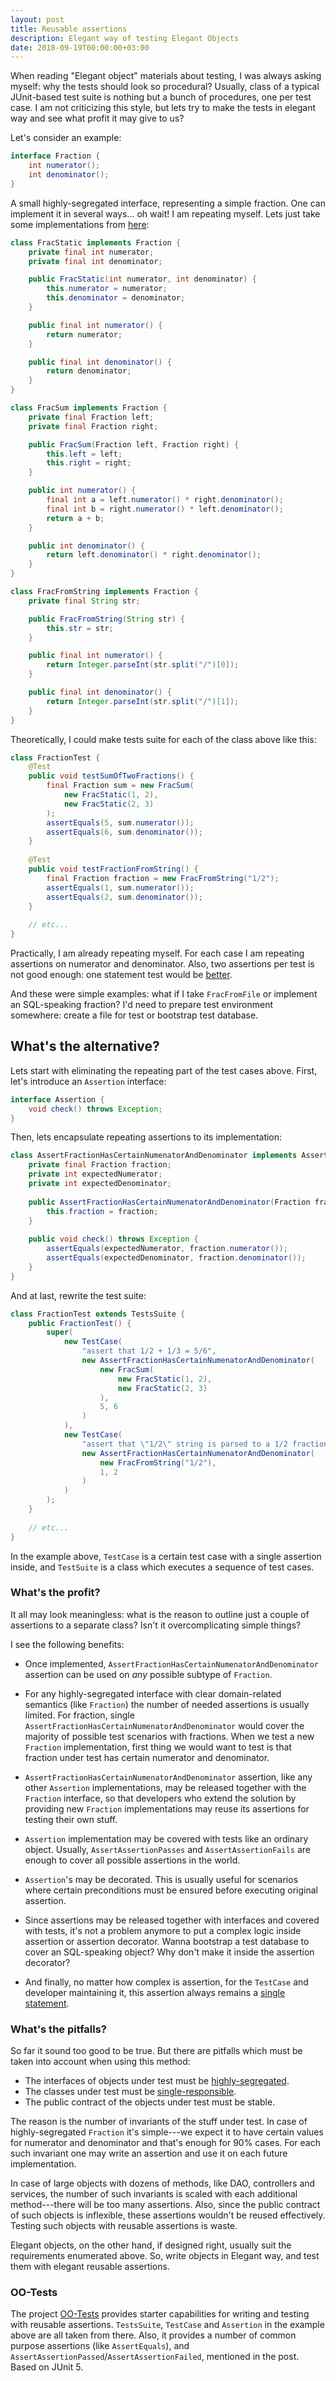 ```yaml
---
layout: post
title: Reusable assertions
description: Elegant way of testing Elegant Objects 
date: 2018-09-19T00:00:00+03:00
---
```


When reading "Elegant object" materials about testing, I was always asking myself: why the tests should look so 
procedural? Usually, class of a typical JUnit-based test suite is nothing but a bunch of procedures, one per test 
case. I am not criticizing this style, but lets try to make the tests in elegant way and see what profit it may give 
to us?

Let's consider an example:

```java
interface Fraction {
    int numerator();
    int denominator();
}
```

A small highly-segregated interface, representing a simple fraction. One can implement it in several ways... 
oh wait! I am repeating myself. Lets just take some implementations from [here](001_checked_exceptions.html):

```java
class FracStatic implements Fraction {
    private final int numerator;
    private final int denominator;

    public FracStatic(int numerator, int denominator) {
        this.numerator = numerator;
        this.denominator = denominator;
    }

    public final int numerator() {
        return numerator;
    }

    public final int denominator() {
        return denominator;
    }
}

class FracSum implements Fraction {
    private final Fraction left;
    private final Fraction right;

    public FracSum(Fraction left, Fraction right) {
        this.left = left;
        this.right = right;
    }

    public int numerator() {
        final int a = left.numerator() * right.denominator();
        final int b = right.numerator() * left.denominator();
        return a + b;
    }

    public int denominator() {
        return left.denominator() * right.denominator();
    }
}

class FracFromString implements Fraction {
    private final String str;

    public FracFromString(String str) {
        this.str = str;
    }

    public final int numerator() {
        return Integer.parseInt(str.split("/")[0]);
    }

    public final int denominator() {
        return Integer.parseInt(str.split("/")[1]);
    }
}
```

Theoretically, I could make tests suite for each of the class above like this:

```java
class FractionTest {
    @Test
    public void testSumOfTwoFractions() {
        final Fraction sum = new FracSum(
            new FracStatic(1, 2),
            new FracStatic(2, 3)
        );
        assertEquals(5, sum.numerator());
        assertEquals(6, sum.denominator());
    }
    
    @Test
    public void testFractionFromString() {
        final Fraction fraction = new FracFromString("1/2");
        assertEquals(1, sum.numerator());
        assertEquals(2, sum.denominator());
    }
    
    // etc...
}
```

Practically, I am already repeating myself. For each case I am repeating assertions on numerator and denominator. 
Also, two assertions per test is not good enough:
one statement test would be [better](https://www.yegor256.com/2017/05/17/single-statement-unit-tests.html). 

And these were simple examples: what if I take `FracFromFile` or implement an SQL-speaking fraction? I'd need to 
prepare test environment somewhere: create a file for test or bootstrap test database.

## What's the alternative?

Lets start with eliminating the repeating part of the test cases above.
First, let's introduce an `Assertion` interface:

```java
interface Assertion {
    void check() throws Exception;
}
```

Then, lets encapsulate repeating assertions to its implementation:

```java
class AssertFractionHasCertainNumenatorAndDenominator implements Assertion {
    private final Fraction fraction;
    private int expectedNumerator;
    private int expectedDenominator;
    
    public AssertFractionHasCertainNumenatorAndDenominator(Fraction fraction) {
        this.fraction = fraction;
    }
    
    public void check() throws Exception {
        assertEquals(expectedNumerator, fraction.numerator());
        assertEquals(expectedDenominator, fraction.denominator());
    }
}
```

And at last, rewrite the test suite:

```java
class FractionTest extends TestsSuite {
    public FractionTest() {
        super(
            new TestCase(
                "assert that 1/2 + 1/3 = 5/6",
                new AssertFractionHasCertainNumenatorAndDenominator(
                    new FracSum(
                        new FracStatic(1, 2),
                        new FracStatic(2, 3)
                    ),
                    5, 6
                )
            ),
            new TestCase(
                "assert that \"1/2\" string is parsed to a 1/2 fraction",
                new AssertFractionHasCertainNumenatorAndDenominator(
                    new FracFromString("1/2"),
                    1, 2
                )
            )
        );
    }
    
    // etc...
}
```

In the example above, `TestCase` is a certain test case with a single assertion inside, and `TestSuite` is a class 
which executes a sequence of test cases.

### What's the profit?

It all may look meaningless: what is the reason to outline just a couple of assertions to a separate class? 
Isn't it overcomplicating simple things?

I see the following benefits:

- Once implemented, `AssertFractionHasCertainNumenatorAndDenominator` assertion can be used on *any* possible 
subtype of `Fraction`.

- For any highly-segregated interface with clear domain-related semantics (like `Fraction`) the number of 
needed assertions is usually limited. For fraction, single `AssertFractionHasCertainNumenatorAndDenominator` would 
cover the majority of possible test scenarios with fractions. When we test a new `Fraction` implementation, first thing
we would want to test is that fraction under test has certain numerator and denominator.

- `AssertFractionHasCertainNumenatorAndDenominator` assertion, like any other `Assertion` implementations, may be 
released together with the `Fraction` interface, so that developers who extend the solution by providing new 
`Fraction` implementations may reuse its assertions for testing their own stuff.

- `Assertion` implementation may be covered with tests like an ordinary object. Usually, `AssertAssertionPasses` and 
`AssertAssertionFails` are enough to cover all possible assertions in the world.

- `Assertion`'s may be decorated. This is usually useful for scenarios where certain preconditions must be ensured 
before executing original assertion.

- Since assertions may be released together with interfaces and covered with tests, it's not a problem anymore to put a 
complex logic inside assertion or assertion decorator. Wanna bootstrap a test database to cover an SQL-speaking 
object? Why don't make it inside the assertion decorator?

- And finally, no matter how complex is assertion, for the `TestCase` and developer maintaining it, this assertion 
always remains a [single statement](https://www.yegor256.com/2017/05/17/single-statement-unit-tests.html).

### What's the pitfalls?

So far it sound too good to be true. But there are pitfalls which must be taken into account when using this method:

- The interfaces of objects under test must be [highly-segregated](https://en.wikipedia.org/wiki/Interface_segregation_principle).
- The classes under test must be [single-responsible](https://en.wikipedia.org/wiki/Single_responsibility_principle).
- The public contract of the objects under test must be stable.

The reason is the number of invariants of the stuff under test. In case of highly-segregated `Fraction` it's 
simple---we expect it to have certain values for numerator and denominator and that's enough for 90% cases. For each 
such invariant one may write an assertion and use it on each future implementation.

In case of large objects with dozens of methods, like DAO, controllers and services, the number of such invariants is
scaled with each additional method---there will be too many assertions. Also, since the public contract of such
objects is inflexible, these assertions wouldn't be reused effectively. Testing such objects with reusable assertions
is waste.

Elegant objects, on the other hand, if designed right, usually suit the requirements enumerated above. So, write 
objects in Elegant way, and test them with elegant reusable assertions.

### OO-Tests

The project [OO-Tests](https://github.com/pragmatic-objects/oo-tests) provides starter capabilities for writing 
and testing with reusable assertions. `TestsSuite`, `TestCase` and `Assertion` in the example above are all 
taken from there. Also, it provides a number of common purpose assertions (like `AssertEquals`), and 
`AssertAssertionPassed`/`AssertAssertionFailed`, mentioned in the post. Based on JUnit 5.
